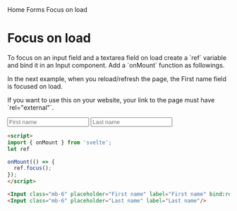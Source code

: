 <script>
  import { Htwo, ExampleDiv, GitHubSource, CompoDescription, TableProp, TableDefaultRow} from '../utils'
  import { onMount } from 'svelte';
  import { Input, Label, Helper, Iconinput, Breadcrumb, BreadcrumbItem } from '$lib'
  import { Home, AtSymbol , Mail } from 'svelte-heros'
  
  import componentProps1 from '../props/Input.json'
  let items1 = componentProps1.props
  import componentProps2 from '../props/Iconinput.json'
  let items2 = componentProps2.props
  let propHeader = ['Name', 'Type', 'Default']
  let divClass='w-full relative overflow-x-auto shadow-md sm:rounded-lg py-4'
  let theadClass ='text-xs text-gray-700 uppercase bg-gray-50 dark:bg-gray-700 dark:text-white'
  let ref

  onMount(() => {
    ref.focus();
  });
</script>

<Breadcrumb>
  <BreadcrumbItem href="/" icon={Home} variation="solid">Home</BreadcrumbItem>
  <BreadcrumbItem href="/forms/" rel="external">Forms</BreadcrumbItem>
  <BreadcrumbItem>Focus on load</BreadcrumbItem>
</Breadcrumb>

<h1 class="text-3xl w-full dark:text-white pt-8 pb-4">Focus on load</h1>

<p>To focus on an input field and a textarea field on load create a `ref` variable and bind it in an Input component. Add a `onMount` function as followings.</p>

<p>In the next example, when you reload/refresh the page, the First name field is focused on load.</p>

<p>If you want to use this on your website, your link to the page must have `rel="external"`.</p>

<ExampleDiv>
<Input class="mb-6" placeholder="First name" label="First name" bind:ref />
<Input class="mb-6" placeholder="Last name" label="Last name" />
</ExampleDiv>

```html
<script>
import { onMount } from 'svelte';
let ref

onMount(() => {
  ref.focus();
});
</script>

<Input class="mb-6" placeholder="First name" label="First name" bind:ref/>
<Input class="mb-6" placeholder="Last name" label="Last name"/>
```
